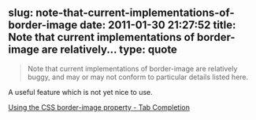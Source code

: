 slug: note-that-current-implementations-of-border-image
date: 2011-01-30 21:27:52
title: Note that current implementations of border-image are relatively...
type: quote
---

> Note that current implementations of border-image are relatively buggy, and may or may not conform to particular details listed here.

A useful feature which is not yet nice to use.

 [Using the CSS border-image property - Tab Completion](http://www.xanthir.com/blog/b49y0)
